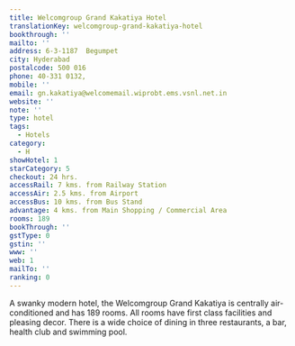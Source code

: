 ```yaml
---
title: Welcomgroup Grand Kakatiya Hotel
translationKey: welcomgroup-grand-kakatiya-hotel
bookthrough: ''
mailto: ''
address: 6-3-1187  Begumpet
city: Hyderabad
postalcode: 500 016
phone: 40-331 0132,
mobile: ''
email: gn.kakatiya@welcomemail.wiprobt.ems.vsnl.net.in
website: ''
note: ''
type: hotel
tags:
  - Hotels
category:
  - H
showHotel: 1
starCategory: 5
checkout: 24 hrs.
accessRail: 7 kms. from Railway Station
accessAir: 2.5 kms. from Airport
accessBus: 10 kms. from Bus Stand
advantage: 4 kms. from Main Shopping / Commercial Area
rooms: 189
bookThrough: ''
gstType: 0
gstin: ''
www: ''
web: 1
mailTo: ''
ranking: 0
---
```







A swanky modern hotel, the Welcomgroup Grand Kakatiya is centrally air-conditioned and has 189 rooms. All rooms have first class facilities and pleasing decor. There is a wide choice of dining in three restaurants, a bar, health club and swimming pool.